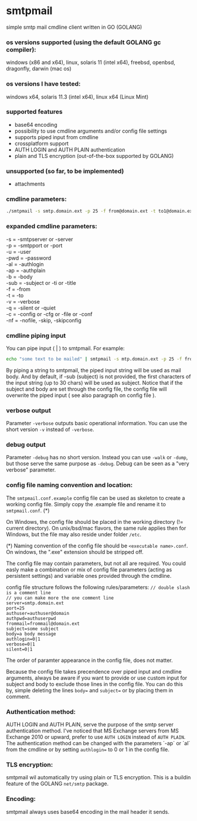 # smtpmail
simple smtp mail cmdline client written in GO (GOLANG)


### os versions supported (using the default GOLANG gc compiler): 
windows (x86 and x64), linux, solaris 11 (intel x64), freebsd, openbsd, dragonfly, darwin (mac os) 


### os versions I have tested:
windows x64, solaris 11.3 (intel x64), linux x64 (Linux Mint)


### supported features
- base64 encoding<br />
- possibility to use cmdline arguments and/or config file settings<br />
- supports piped input from cmdline<br />
- crossplatform support<br />
- AUTH LOGIN and AUTH PLAIN authentication
- plain and TLS encryption (out-of-the-box supported by GOLANG)



### unsupported (so far, to be implemented)
- attachments



### cmdline parameters:
```sh
./smtpmail -s smtp.domain.ext -p 25 -f from@domain.ext -t to1@domain.ext,to2@domain.ext -b "mail message" -sub "mail subject" -u <authuser> -pwd <password> [-al|-ap] [-q] [-c <config file>|-nf] [-v|-debug]
```

### expanded cmdline parameters:
-s = -smtpserver or -server<br />
-p = -smtpport or -port<br />
-u = -user<br />
-pwd = -password<br />
-al = -authlogin<br />
-ap = -authplain<br />
-b = -body<br />
-sub = -subject or -ti or -title<br />
-f = -from<br />
-t = -to<br />
-v = -verbose<br />
-q = -silent or -quiet<br />
-c = -config or -cfg or -file or -conf<br />
-nf = -nofile, -skip, -skipconfig<br />


### cmdline piping input
You can pipe input \( \| \) to smtpmail. For example:
```sh
echo "some text to be mailed" | smtpmail -s mtp.domain.ext -p 25 -f from@domain.ext -t to@domain.ext -u <authuser> -pwd <password>
```

By piping a string to smtpmail, the piped input string will be used as mail body. And by default, if -sub (subject) is not provided, the first characters of the input string (up to 30 chars) will be used as subject. Notice that if the subject and body are set through the config file, the config file will overwrite the piped input ( see also paragraph on config file ). 


### verbose output
Parameter `-verbose` outputs basic operational information. You can use the short version `-v` instead of `-verbose`.


### debug output
Parameter `-debug`  has no short version. Instead you can use `-walk` or `-dump`, but those serve the same purpose as `-debug`. Debug can be seen as a "very verbose" parameter.



### config file naming convention and location:
The `smtpmail.conf.example` config file can be used as skeleton to create a working config file. Simply copy the .example file and rename it to `smtpmail.conf`. \(*\)

On Windows, the config file should be placed in the working directory (!= current directory).
On unix/bsd/mac flavors, the same rule applies then for Windows, but the file may also reside under folder `/etc`.

\(*\) Naming convention of the config file should be `<executable name>.conf`. On windows, the ".exe" extension should be stripped off.


The config file may contain parameters, but not all are required. You could easly make a combination or mix of config file parameters (acting as persistent settings) and variable ones provided through the cmdline. 

config file structure follows the following rules/parameters:
`// double slash is a comment line`<br />
`// you can make more the one comment line`<br />
`server=smtp.domain.ext`<br />
`port=25`<br />
`authuser=authuser@domain`<br />
`authpwd=authuserpwd`<br />
`frommail=frommail@domain.ext`<br />
`subject=some subject`<br />
`body=a body message`<br />
`authlogin=0|1`<br />
`verbose=0|1`<br />
`silent=0|1`<br />

The order of paramter appearance in the config file, does not matter.

Because the config file takes precendence over piped input and cmdline arguments, always be aware if you want to provide or use custom input for subject and body to exclude those lines in the config file. You can do this by, simple deleting the lines `body=` and `subject=` or by placing them in comment.


### Authentication method:
AUTH LOGIN and AUTH PLAIN, serve the purpose of the smtp server authentication method.
I\'ve noticed that MS Exchange servers from MS Exchange 2010 or upward, prefer to use `AUTH LOGIN` instead of `AUTH PLAIN`.
The authentication method can be changed with the parameters ´-ap´ or ´al´ from the cmdline or by setting `authlogin=` to 0 or 1 in the config file.  

### TLS encryption:
smtpmail wil automatically try using plain or TLS encryption. This is a buildin feature of the GOLANG `net/smtp` package.

### Encoding:
smtpmail always uses base64 encoding in the mail header it sends.
